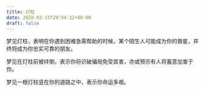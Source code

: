 ```yaml
---
title: 灯柱
date: 2020-02-15T20:54:12+08:00
draft: false
---
```


梦见灯柱，表明在你遇到困难急需帮助的时候，某个陌生人可能成为你的救星，并终将成为你忠实可靠的朋友。

梦见在灯柱前被绊倒，表示你将识破骗局免受其害，亦或预示有人将蓄意加害于你。

梦见一根灯柱竖在你的道路之中，表示你命运多艰。

